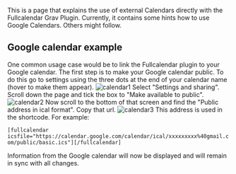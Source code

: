 This is a page that explains the use of external Calendars directly with the Fullcalendar Grav Plugin.
Currently, it contains some hints how to use Google Calendars.
Others might follow.

## Google calendar example
One common usage case would be to link the Fullcalendar plugin to your Google calendar. The first step is to make your Google calendar public. To do this go to settings using the three dots at the end of your calendar name (hover to make them appear). 
![calendar1](https://user-images.githubusercontent.com/46998578/145481758-e7378864-285a-4168-815d-ae491e030b61.png)
Select "Settings and sharing". Scroll down the page and tick the box to "Make available to public".
![calendar2](https://user-images.githubusercontent.com/46998578/145481928-761df0c2-07dd-4c68-8793-924085af858a.png)
Now scroll to the bottom of that screen and find the "Public address in ical format". Copy that url.
![calendar3](https://user-images.githubusercontent.com/46998578/145482285-1226c7ff-8ccb-496b-afc9-7f5ea6770a62.png)
This address is used in the shortcode. For example:

`[fullcalendar icsfile="https://calendar.google.com/calendar/ical/xxxxxxxxx%40gmail.com/public/basic.ics"][/fullcalendar]`

Information from the Google calendar will now be displayed and will remain in sync with all changes. 
